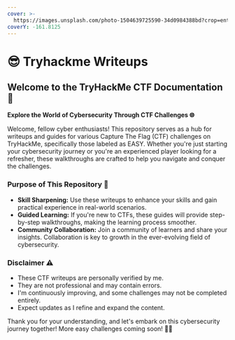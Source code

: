 ```yaml
---
cover: >-
  https://images.unsplash.com/photo-1504639725590-34d0984388bd?crop=entropy&cs=srgb&fm=jpg&ixid=M3wxOTcwMjR8MHwxfHNlYXJjaHwxfHxoYWNrZXJ8ZW58MHx8fHwxNzAxODg3ODkwfDA&ixlib=rb-4.0.3&q=85
coverY: -161.8125
---
```


# 😎 Tryhackme Writeups

## Welcome to the TryHackMe CTF Documentation 🚀

**Explore the World of Cybersecurity Through CTF Challenges 🌐**

Welcome, fellow cyber enthusiasts! This repository serves as a hub for writeups and guides for various Capture The Flag (CTF) challenges on TryHackMe, specifically those labeled as EASY. Whether you're just starting your cybersecurity journey or you're an experienced player looking for a refresher, these walkthroughs are crafted to help you navigate and conquer the challenges.

### Purpose of This Repository 🎯

* **Skill Sharpening:** Use these writeups to enhance your skills and gain practical experience in real-world scenarios.
* **Guided Learning:** If you're new to CTFs, these guides will provide step-by-step walkthroughs, making the learning process smoother.
* **Community Collaboration:** Join a community of learners and share your insights. Collaboration is key to growth in the ever-evolving field of cybersecurity.

### Disclaimer ⚠️

* These CTF writeups are personally verified by me.
* They are not professional and may contain errors.
* I'm continuously improving, and some challenges may not be completed entirely.
* Expect updates as I refine and expand the content.

Thank you for your understanding, and let's embark on this cybersecurity journey together! More easy challenges coming soon! 🚀✨
